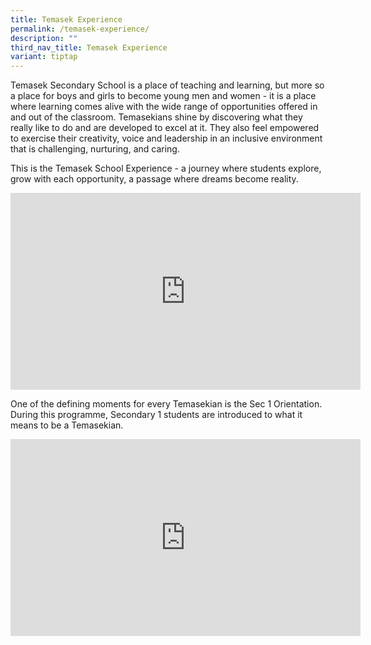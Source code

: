 ```yaml
---
title: Temasek Experience
permalink: /temasek-experience/
description: ""
third_nav_title: Temasek Experience
variant: tiptap
---
```

Temasek Secondary School is a place of teaching and learning, but more so a place for boys and girls to become young men and women - it is a place where learning comes alive with the wide range of opportunities offered in and out of the classroom. Temasekians shine by discovering what they really like to do and are developed to excel at it. They also feel empowered to exercise their creativity, voice and leadership in an inclusive environment that is challenging, nurturing, and caring.  
  
This is the Temasek School Experience - a journey where students explore, grow with each opportunity, a passage where dreams become reality.  
  
<iframe width="560" height="315" src="https://www.youtube.com/embed/1WV1fLMyG4M" title="YouTube video player" frameborder="0" allow="accelerometer; autoplay; clipboard-write; encrypted-media; gyroscope; picture-in-picture" allowfullscreen=""></iframe>
  

One of the defining moments for every Temasekian is the Sec 1 Orientation. During this programme, Secondary 1 students are introduced to what it means to be a Temasekian.

<iframe allowfullscreen="" allow="accelerometer; autoplay; clipboard-write; encrypted-media; gyroscope; picture-in-picture; web-share" frameborder="0" title="YouTube video player" src="https://www.youtube.com/embed/aYtlBlSJBBM" height="315" width="560"></iframe>